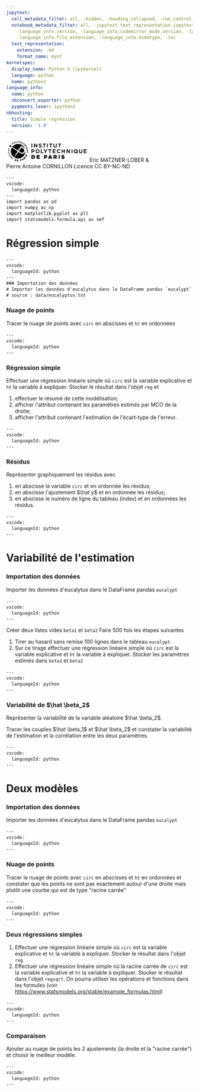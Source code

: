 ```yaml
---
jupytext:
  cell_metadata_filter: all, -hidden, -heading_collapsed, -run_control, -trusted
  notebook_metadata_filter: all, -jupytext.text_representation.jupytext_version, -jupytext.text_representation.format_version,
    -language_info.version, -language_info.codemirror_mode.version, -language_info.codemirror_mode,
    -language_info.file_extension, -language_info.mimetype, -toc
  text_representation:
    extension: .md
    format_name: myst
kernelspec:
  display_name: Python 3 (ipykernel)
  language: python
  name: python3
language_info:
  name: python
  nbconvert_exporter: python
  pygments_lexer: ipython3
nbhosting:
  title: Simple regression
  version: '1.0'
---
```


<div class="licence">
<span><img src="media/logo_IPParis.png" /></span>
<span>Eric MATZNER-LOBER &amp;<br />Pierre Antoine CORNILLON</span>
<span>Licence CC BY-NC-ND</span>
</div>

```{code-cell} ipython3
---
vscode:
  languageId: python
---
import pandas as pd
import numpy as np
import matplotlib.pyplot as plt
import statsmodels.formula.api as smf
```

# Régression simple

```{code-cell} ipython3
---
vscode:
  languageId: python
---
### Importation des données
# Importer les données d'eucalytus dans le DataFrame pandas `eucalypt`
# source : data/eucalyptus.txt
```

### Nuage de points
Tracer le nuage de points avec `circ` en  abscisses et `ht` en ordonnées

```{code-cell} ipython3
---
vscode:
  languageId: python
---

```

### Régression simple
Effectuer une régression linéaire simple où `circ` est  la variable
explicative et `ht` la variable à expliquer. Stocker le résultat
dans l'objet `reg` et 
1. effectuer le résumé de cette modélisation;
2. afficher l'attribut contenant les paramètres estimés par MCO de la droite;
3. afficher l'attribut contenant l'estimation de l'écart-type de l'erreur.

```{code-cell} ipython3
---
vscode:
  languageId: python
---

```

### Résidus
Représenter graphiquement les résidus avec
1. en abscisse la variable `circ` et en ordonnée les résidus;
2. en abscisse l'ajustement \$\hat y\$ et en ordonnée les résidus;
3. en abscisse le numéro de ligne du tableau (index) et en ordonnées les résidus.

```{code-cell} ipython3
---
vscode:
  languageId: python
---

```

# Variabilité de l'estimation

### Importation des données
Importer les données d'eucalytus dans le DataFrame pandas `eucalypt`

```{code-cell} ipython3
---
vscode:
  languageId: python
---

```

Créer deux listes vides `beta1` et `beta2`
Faire 500 fois les étapes suivantes
1. Tirer au hasard sans remise 100 lignes dans le tableau `eucalypt`
2. Sur ce tirage effectuer une régression linéaire simple
   où `circ` est la variable explicative et `ht` la variable à expliquer. Stocker les paramètres estimés dans `beta1` et `beta2`

```{code-cell} ipython3
---
vscode:
  languageId: python
---

```

### Variabilité de \$\hat \beta_2\$
Représenter la variabilité de la variable aléatoire  \$\hat \beta_2\$.

Tracer les couples \$\hat \beta_1\$ et \$\hat \beta_2\$ et
constater la variabilité de l'estimation et la corrélation
entre les deux paramètres.

```{code-cell} ipython3
---
vscode:
  languageId: python
---

```

# Deux modèles

### Importation des données
Importer les données d'eucalytus dans le DataFrame pandas `eucalypt`

```{code-cell} ipython3
---
vscode:
  languageId: python
---

```

### Nuage de points
Tracer le nuage de points avec `circ` en  abscisses et `ht` en ordonnées
et constater que les points ne sont pas exactement autour
d'une droite mais plutôt une courbe qui est de type "racine carrée"

```{code-cell} ipython3
---
vscode:
  languageId: python
---

```

### Deux régressions simples
1. Effectuer une régression linéaire simple où `circ` est
   la variable explicative et `ht` la variable à expliquer.
   Stocker le résultat dans l'objet `reg`
2. Effectuer une régression linéaire simple où la racine carrée de `circ`
   est  la variable explicative et `ht` la variable à expliquer.
   Stocker le résultat dans l'objet `regsqrt`. On pourra utiliser les
   opérations et fonctions dans les formules
   (voir https://www.statsmodels.org/stable/example_formulas.html)

```{code-cell} ipython3
---
vscode:
  languageId: python
---

```

### Comparaison
Ajouter au nuage de points les 2 ajustements (la droite et la "racine carrée")
et choisir le meilleur modèle.

```{code-cell} ipython3
---
vscode:
  languageId: python
---

```
